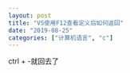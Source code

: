 ```yaml
---
layout: post
title: "VS使用F12查看定义后如何返回"
date: "2019-08-25"
categories: ["计算机语言", "c"]
---
```


ctrl + -就回去了
